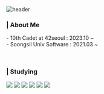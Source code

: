 
<!--
**Chaerrrish/Chaerrrish** is a ✨ _special_ ✨ repository because its `README.md` (this file) appears on your GitHub profile.

Here are some ideas to get you started:

- 🔭 I’m currently working on ...
- 🌱 I’m currently learning ...
- 👯 I’m looking to collaborate on ...
- 🤔 I’m looking for help with ...
- 💬 Ask me about ...
- 📫 How to reach me: ...
- 😄 Pronouns: ...
- ⚡ Fun fact: ...
-->

![header](https://capsule-render.vercel.app/api?type=waving&color=F08080&height=200&section=header&text=Chaerin%20oh's%20github!&fontColor=FFFFF7&fontAlign=40&fontAlignY=40)
  ### | About Me
  <p>
    - 10th Cadet at 42seoul : 2023.10 ~
    <br/>
    - Soongsil Univ Software : 2021.03 ~
  </p>
<br/>

  ### | Studying
  <div>
    <img src="https://img.shields.io/badge/C-A8B9CC?style=for-the-badge&logo=C&logoColor=white">
    <img src="https://img.shields.io/badge/Python-3776AB?style=for-the-badge&logo=Python&logoColor=white">
    <img src="https://img.shields.io/badge/HTML5-E34F26?style=for-the-badge&logo=HTML5&logoColor=white">
    <img src="https://img.shields.io/badge/CSS-1572B6?style=for-the-badge&logo=CSS3&logoColor=white">
    <img src="https://img.shields.io/badge/javascript-F7DF1E?style=for-the-badge&logo=javascript&logoColor=black" />
    <img src="https://img.shields.io/badge/React-61DAFB?style=for-the-badge&logo=React&logoColor=white">
  </div>

